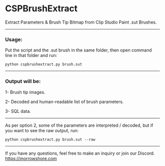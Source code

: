 # CSPBrushExtract
Extract Parameters &amp; Brush Tip Bitmap from Clip Studio Paint .sut Brushes.

---

### Usage:

Put the script and the .sut brush in the same folder, then open command line in that folder and run:

```python cspbrushextract.py brush.sut```

---

### Output will be:

1- Brush tip images.

2- Decoded and human-readable list of brush parameters. 

3- SQL data.

---

As per option 2, some of the parameters are interpreted / decoded, but if you want to see the raw output, run:

```python cspbrushextract.py brush.sut --raw```

---

If you have any questions, feel free to make an inquiry or join our Discord.
https://morrowshore.com
